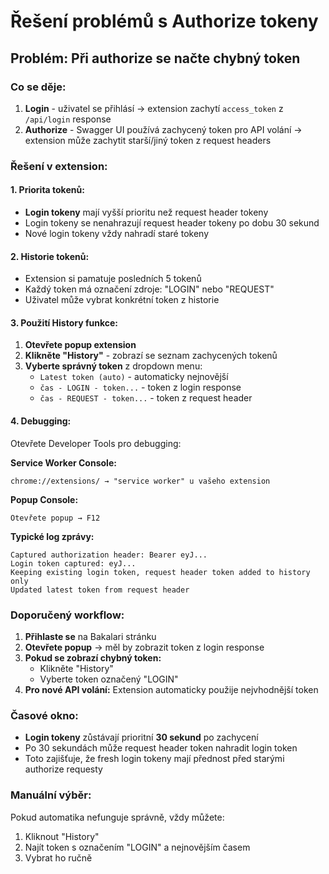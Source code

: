 # Řešení problémů s Authorize tokeny

## Problém: Při authorize se načte chybný token

### Co se děje:
1. **Login** - uživatel se přihlásí → extension zachytí `access_token` z `/api/login` response
2. **Authorize** - Swagger UI používá zachycený token pro API volání → extension může zachytit starší/jiný token z request headers

### Řešení v extension:

#### 1. **Priorita tokenů:**
- **Login tokeny** mají vyšší prioritu než request header tokeny
- Login tokeny se nenahrazují request header tokeny po dobu 30 sekund
- Nové login tokeny vždy nahradí staré tokeny

#### 2. **Historie tokenů:**
- Extension si pamatuje posledních 5 tokenů
- Každý token má označení zdroje: "LOGIN" nebo "REQUEST"
- Uživatel může vybrat konkrétní token z historie

#### 3. **Použití History funkce:**

1. **Otevřete popup extension**
2. **Klikněte "History"** - zobrazí se seznam zachycených tokenů
3. **Vyberte správný token** z dropdown menu:
   - `Latest token (auto)` - automaticky nejnovější
   - `čas - LOGIN - token...` - token z login response
   - `čas - REQUEST - token...` - token z request header

#### 4. **Debugging:**

Otevřete Developer Tools pro debugging:

**Service Worker Console:**
```
chrome://extensions/ → "service worker" u vašeho extension
```

**Popup Console:**
```
Otevřete popup → F12
```

**Typické log zprávy:**
```
Captured authorization header: Bearer eyJ...
Login token captured: eyJ...
Keeping existing login token, request header token added to history only
Updated latest token from request header
```

### Doporučený workflow:

1. **Přihlaste se** na Bakalari stránku
2. **Otevřete popup** → měl by zobrazit token z login response
3. **Pokud se zobrazí chybný token:**
   - Klikněte "History"
   - Vyberte token označený "LOGIN"
4. **Pro nové API volání:** Extension automaticky použije nejvhodnější token

### Časové okno:

- **Login tokeny** zůstávají prioritní **30 sekund** po zachycení
- Po 30 sekundách může request header token nahradit login token
- Toto zajišťuje, že fresh login tokeny mají přednost před starými authorize requesty

### Manuální výběr:

Pokud automatika nefunguje správně, vždy můžete:
1. Kliknout "History"
2. Najít token s označením "LOGIN" a nejnovějším časem
3. Vybrat ho ručně
